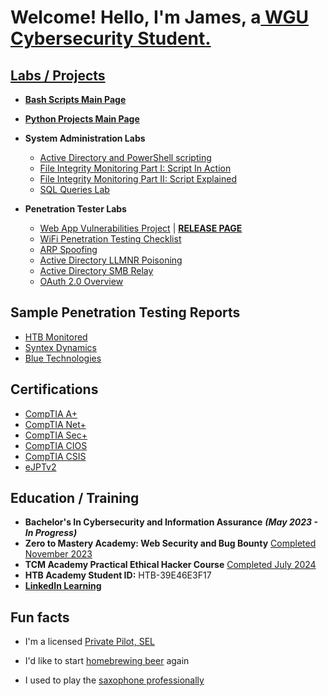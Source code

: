 <h1>Welcome! Hello, I'm James, a<a href="https://www.wgu.edu/online-it-degrees/cybersecurity-information-assurance-bachelors-program.html#transcriptPop"</a> WGU<a href="https://www.linkedin.com/in/james-d-shank"</a> Cybersecurity Student.</h1>

<h2>Labs / Projects</h2>

- <b>[Bash Scripts Main Page](https://github.com/MaLsR6053/Bash-Scripts/tree/main)</b>

- <b>[Python Projects Main Page](https://github.com/MaLsR6053/Python-Projects)</b>
    
- <b>System Administration Labs</b>
  - [Active Directory and PowerShell scripting](https://www.linkedin.com/pulse/active-directory-home-lab-james-shank/)
  - [File Integrity Monitoring Part I: Script In Action](https://www.linkedin.com/pulse/file-integrity-monitoring-powershell-edition-pt-1-james-shank-3vpef/)
  - [File Integrity Monitoring Part II: Script Explained](https://www.linkedin.com/pulse/file-integrity-monitoring-powershell-edition-pt-ii-james-shank-7n9hf/)
  - [SQL Queries Lab](https://www.linkedin.com/pulse/my-hands-on-sql-home-lab-james-shank/)
    
- <b>Penetration Tester Labs</b>
  - [Web App Vulnerabilities Project](https://github.com/MaLsR6053/Web_App_Vulnerabilities_Project) | <strong>[RELEASE PAGE](https://github.com/MaLsR6053/Web_App_Vulnerabilities_Project/releases)</strong>
  - [WiFi Penetration Testing Checklist](https://github.com/MaLsR6053/PDF/blob/main/WiFi%20Penetration%20Test%20Checklist.pdf)
  - [ARP Spoofing](https://www.linkedin.com/pulse/arp-spoofing-lab-james-shank/)
  - [Active Directory LLMNR Poisoning](https://www.linkedin.com/feed/update/urn:li:activity:7285622216073867265/)
  - [Active Directory SMB Relay](https://www.linkedin.com/pulse/active-directory-attack-smb-relay-james-shank-pyd8c/?trackingId=84T%2FyUinS0iqsW%2Fh5WHOLA%3D%3D)
  - [OAuth 2.0 Overview](https://www.linkedin.com/pulse/what-oauth-grant-types-james-shank-5cxgc/?trackingId=0D2BzuQiQpmf%2FpBFvIF7lw%3D%3D)
 

<h2>Sample Penetration Testing Reports</h2>

  - [HTB Monitored](https://github.com/MaLsR6053/Pentest_Reports/blob/main/HTB_Monitored_202402_JS_TR-BB_JS.pdf)
  - [Syntex Dynamics](https://github.com/MaLsR6053/Pentest_Reports/blob/main/eJPT_Syntex_Dynamics_JS.pdf)
  - [Blue Technologies](https://github.com/MaLsR6053/Pentest_Reports/blob/main/Blue_Technologies_JS.pdf)


<h2>Certifications</h2>

- [CompTIA A+](https://www.credly.com/badges/57cc7ab1-d05c-44a4-93cd-7c3978679dcd/public_url)
- [CompTIA Net+](https://www.credly.com/badges/57cc7ab1-d05c-44a4-93cd-7c3978679dcd/public_url)
- [CompTIA Sec+](https://www.credly.com/earner/earned/badge/ac0b98db-2ad1-4094-8686-f24a574215df)
- [CompTIA CIOS](https://www.credly.com/earner/earned/badge/580aad90-e3aa-4a64-9fa6-84595ea53a19)
- [CompTIA CSIS](https://www.credly.com/badges/4cc11ee0-9dd4-4545-800b-d6cfb5c3ccfb)
- [eJPTv2](https://github.com/MaLsR6053/Certifications/blob/main/James%20Shank%20-%20eJPT.pdf)

<h2>Education / Training</h2>

- <b>Bachelor's In Cybersecurity and Information Assurance</b> <b><i>(May 2023 - In Progress)</i></b>
- <b>Zero to Mastery Academy: Web Security and Bug Bounty</b> [Completed November 2023](https://www.linkedin.com/in/james-d-shank/details/education/1635550540989/single-media-viewer?type=IMAGE&profileId=ACoAAB4dA0IB_Ox87RKXoX7fTXbIf4_M_KWzQt8&lipi=urn%3Ali%3Apage%3Ad_flagship3_profile_view_base_education_details%3BwlT6mxOpQDGKszEZzjuAKQ%3D%3D)
- <b>TCM Academy Practical Ethical Hacker Course</b> [Completed July 2024](https://github.com/MaLsR6053/Certifications/blob/main/certificate-of-completion-for-practical-ethical-hacking-the-complete-course.pdf)
- <b>HTB Academy Student ID:</b> HTB-39E46E3F17
- <b>[LinkedIn Learning](https://github.com/MaLsR6053/LinkedIn-Learning/tree/main)</b>

  

<h2>Fun facts</h2>

  - I'm a licensed <a href="https://pilotinstitute.com/what-is-a-private-pilot/">Private Pilot, SEL</a>
  
  - I'd like to start <a href="https://www.homebrewersassociation.org/how-to-brew/">homebrewing beer</a> again
    
  - I used to play the <a href="https://www.bands.army.mil/">saxophone professionally</a>




